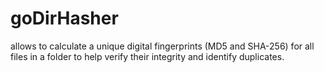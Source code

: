 # goDirHasher
allows to calculate a unique digital fingerprints (MD5 and SHA-256) for all files in a folder to help verify their integrity and identify duplicates.
